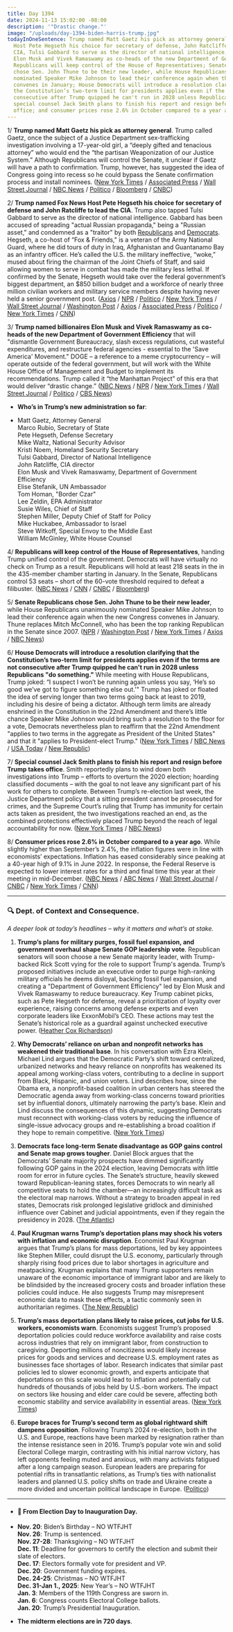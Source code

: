 ```yaml
---
title: Day 1394
date: 2024-11-13 15:02:00 -08:00
description: '"Drastic change."'
image: "/uploads/day-1394-biden-harris-trump.jpg"
todayInOneSentence: Trump named Matt Gaetz his pick as attorney general, Fox News
  Host Pete Hegseth his choice for secretary of defense, John Ratcliffe to lead the
  CIA, Tulsi Gabbard to serve as the director of national intelligence, and billionaires
  Elon Musk and Vivek Ramaswamy as co-heads of the new Department of Government Efficiency;
  Republicans will keep control of the House of Representatives; Senate Republicans
  chose Sen. John Thune to be their new leader, while House Republicans unanimously
  nominated Speaker Mike Johnson to lead their conference again when the new Congress
  convenes in January; House Democrats will introduce a resolution clarifying that
  the Constitution’s two-term limit for presidents applies even if the terms are not
  consecutive after Trump quipped he can't run in 2028 unless Republicans "do something";
  special counsel Jack Smith plans to finish his report and resign before Trump takes
  office; and consumer prices rose 2.6% in October compared to a year ago.
---
```


1/ **Trump named Matt Gaetz his pick as attorney general**. Trump called Gaetz, once the subject of a Justice Department sex-trafficking investigation involving a 17-year-old girl, a “deeply gifted and tenacious attorney” who would end the “the partisan Weaponization of our Justice System.” Although Republicans will control the Senate, it unclear if Gaetz will have a path to confirmation. Trump, however, has suggested the idea of Congress going into recess so he could bypass the Senate confirmation process and install nominees. ([New York Times](https://www.nytimes.com/live/2024/11/13/us/trump-news) / [Associated Press](https://apnews.com/article/trump-administration-senior-staff-0c65537ce9cd79194f1bcf60aad88f92) / [Wall Street Journal](https://www.wsj.com/politics/policy/matt-gaetz-attorney-general-trump-fa28c323) / [NBC News](https://www.nbcnews.com/politics/justice-department/trump-announces-matt-gaetz-pick-attorney-general-rcna180042) / [Politico](https://www.politico.com/news/2024/11/13/matt-gaetz-trump-attorney-general-pick-00189377) / [Bloomberg](https://www.bloomberg.com/news/articles/2024-11-13/trump-taps-loyalist-lawmaker-matt-gaetz-for-attorney-general) / [CNBC](https://www.cnbc.com/2024/11/13/trump-taps-rep-matt-gaetz-as-attorney-general.html))

2/ **Trump named Fox News Host Pete Hegseth his choice for secretary of defense and John Ratcliffe to lead the CIA**. Trump also tapped Tulsi Gabbard to serve as the director of national intelligence. Gabbard has been accused of spreading "actual Russian propaganda," being a "Russian asset," and condemned as a "traitor" by both [Republicans](https://www.salon.com/2022/03/16/conservatives-pile-on-as-tulsi-gabbard-named-as-most-influential-spreader-of-disinformation/) and [Democrats](https://www.newsweek.com/tulsi-gabbard-bio-labs-ukraine-russia-conspiracy-1687594). Hegseth, a co-host of “Fox & Friends," is a veteran of the Army National Guard, where he did tours of duty in Iraq, Afghanistan and Guantanamo Bay as an infantry officer. He’s called the U.S. the military ineffective, “woke,” mused about firing the chairman of the Joint Chiefs of Staff, and said allowing women to serve in combat has made the military less lethal. If confirmed by the Senate, Hegseth would take over the federal government’s biggest department, an $850 billion budget and a workforce of nearly three million civilian workers and military service members despite having never held a senior government post. ([Axios](https://www.axios.com/2024/11/13/trump-pete-hegseth-secretary-of-defense) / [NPR](https://www.npr.org/2024/11/12/g-s1-33970/trump-pete-hegseth-fox-news-defense-department-military) / [Politico](https://www.politico.com/news/2024/11/12/pete-hegseth-trump-pentagon-defense-00189182) / [New York Times](https://www.nytimes.com/2024/11/12/us/politics/pete-hegseth-defense-secretary-trump.html) / [Wall Street Journal](https://www.wsj.com/politics/national-security/pete-hegseth-john-ratcliffe-trump-cabinet-f5711d3e) / [Washington Post](https://www.washingtonpost.com/national-security/2024/11/12/pete-hegseth-trump-defense-secretary/) / [Axios](https://www.axios.com/2024/11/13/trump-tulsi-gabbard-national-intelligence) / [Associated Press](https://apnews.com/article/trump-hegseth-defense-secretary-pentagon-2d8030921ecef933778cf92afd40ec72) / [Politico](https://www.politico.com/news/2024/11/13/tulsi-gabbard-director-national-intelligence-trump-00189370) / [New York Times](https://www.nytimes.com/2024/11/13/us/politics/trump-tulsi-gabbard-director-national-intelligence.html) / [CNN](https://www.cnn.com/2024/11/13/politics/trump-picks-tulsi-gabbard-director-of-national-intelligence/index.html))

3/ **Trump named billionaires Elon Musk and Vivek Ramaswamy as co-heads of the new Department of Government Efficiency** that will "dismantle Government Bureaucracy, slash excess regulations, cut wasteful expenditures, and restructure federal agencies - essential to the 'Save America' Movement." DOGE – a reference to a meme cryptocurrency – will operate outside of the federal government, but will work with the White House Office of Management and Budget to implement its recommendations. Trump called it “the Manhattan Project” of this era that would deliver “drastic change.” ([NBC News](https://www.nbcnews.com/tech/tech-news/trump-says-elon-musk-will-lead-department-government-efficiency-vivek-rcna179899) / [NPR](https://www.npr.org/2024/11/12/g-s1-33972/trump-elon-musk-vivek-ramaswamy-doge-government-efficiency-deep-state) / [New York Times](https://www.nytimes.com/2024/11/12/us/politics/elon-musk-vivek-ramaswamy-trump.html) / [Wall Street Journal](https://www.wsj.com/politics/policy/elon-musk-vivek-ramaswamy-government-efficiency-trump-cabinet-d42c8a2e) / [Politico](https://www.politico.com/live-updates/2024/11/12/congress/elon-musk-vivek-ramaswamy-trump-00189209) / [CBS News](https://www.cbsnews.com/news/trump-elon-musk-vivek-ramaswamy-new-department-of-government-efficiency/))

* **Who’s in Trump’s new administration so far**: 

* Matt Gaetz, Attorney General \
  Marco Rubio, Secretary of State \
  Pete Hegseth, Defense Secretary \
  Mike Waltz, National Security Advisor \
  Kristi Noem, Homeland Security Secretary \
  Tulsi Gabbard, Director of National Intelligence \
  John Ratcliffe, CIA director \
  Elon Musk and Vivek Ramaswamy, Department of Government Efficiency \
  Elise Stefanik, UN Ambassador \
  Tom Homan, "Border Czar" \
  Lee Zeldin, EPA Administrator \
  Susie Wiles, Chief of Staff \
  Stephen Miller, Deputy Chief of Staff for Policy \
  Mike Huckabee, Ambassador to Israel \
  Steve Witkoff, Special Envoy to the Middle East \
  William McGinley, White House Counsel

4/ **Republicans will keep control of the House of Representatives**, handing Trump unified control of the government. Democrats will have virtually no check on Trump as a result. Republicans will hold at least 218 seats in the in the 435-member chamber starting in January. In the Senate, Republicans control 53 seats – short of the 60-vote threshold required to defeat a filibuster. ([NBC News](https://www.nbcnews.com/politics/2024-election/republicans-win-house-majority-trump-party-senate-control-rcna179231) / [CNN](https://www.cnn.com/2024/11/13/politics/house-control-republicans-trifecta/index.html) / [CNBC](https://www.cnbc.com/2024/11/13/republicans-projected-to-win-house-majority-securing-gop-trifecta.html) / [Bloomberg](https://www.bloomberg.com/news/articles/2024-11-13/republicans-keep-control-of-us-house-in-power-sweep))

5/ **Senate Republicans chose Sen. John Thune to be their new leader**, while House Republicans unanimously nominated Speaker Mike Johnson to lead their conference again when the new Congress convenes in January. Thune replaces Mitch McConnell, who has been the top ranking Republican in the Senate since 2007. ([NPR](https://www.npr.org/2024/11/13/nx-s1-5188585/house-senate-republican-leadership) / [Washington Post](https://www.washingtonpost.com/politics/2024/11/13/senate-republican-leadership-trump/) / [New York Times](https://www.nytimes.com/2024/11/13/us/politics/trump-senate-thune-cornyn-scott.html) / [Axios](https://www.axios.com/2024/11/13/mike-johnson-house-speaker-republican-nomination) / [NBC News](https://www.nbcnews.com/politics/congress/senate-republicans-choose-new-leader-mitch-mcconnell-steps-rcna179670))

6/ **House Democrats will introduce a resolution clarifying that the Constitution’s two-term limit for presidents applies even if the terms are not consecutive after Trump quipped he can't run in 2028 unless Republicans "do something."** While meeting with House Republicans, Trump joked: “I suspect I won’t be running again unless you say, ‘He’s so good we’ve got to figure something else out.'" Trump has joked or floated the idea of serving longer than two terms going back at least to 2019, including his desire of being a dictator. Although term limits are already enshrined in the Constitution in the 22nd Amendment and there’s little chance Speaker Mike Johnson would bring such a resolution to the floor for a vote, Democrats nevertheless plan to reaffirm that the 22nd Amendment "applies to two terms in the aggregate as President of the United States" and that it "applies to President-elect Trump." ([New York Times](https://www.nytimes.com/2024/11/13/us/politics/congress-resolution-22nd-amendment-loophole.html) / [NBC News](https://www.nbcnews.com/politics/congress/house-democrat-introduce-resolution-reiterating-trump-can-only-serve-t-rcna179987) / [USA Today](https://www.usatoday.com/story/news/politics/elections/2024/11/13/trump-2028-third-term-joke/75962254007/) / [New Republic](https://newrepublic.com/post/188363/donald-trump-joke-power-forever))

7/ **Special counsel Jack Smith plans to finish his report and resign before Trump takes office**. Smith reportedly plans to wind down both investigations into Trump – efforts to overturn the 2020 election; hoarding classified documents – with the goal to not leave any significant part of his work for others to complete. Between Trump’s re-election last week, the Justice Department policy that a sitting president cannot be prosecuted for crimes, and the Supreme Court’s ruling that Trump has immunity for certain acts taken as president, the two investigations reached an end, as the combined protections effectively placed Trump beyond the reach of legal accountability for now. ([New York Times](https://www.nytimes.com/2024/11/13/us/politics/jack-smith-special-counsel.html) / [NBC News](https://www.nbcnews.com/politics/justice-department/special-counsel-jack-smith-team-resign-trump-takes-office-rcna179928))

8/ **Consumer prices rose 2.6% in October compared to a year ago**. While slightly higher than September’s 2.4%, the inflation figures were in line with economists’ expectations. Inflation has eased considerably since peaking at a 40-year high of 9.1% in June 2022. In response, the Federal Reserve is expected to lower interest rates for a third and final time this year at their meeting in mid-December. ([NBC News](https://www.nbcnews.com/business/economy/progress-inflation-likely-stalled-now-rcna179872) / [ABC News](https://abcnews.go.com/Business/inflation-expected-increased-october/story?id=115765833) / [Wall Street Journal](https://www.wsj.com/economy/cpi-report-inflation-october-interest-rate-9590a488) / [CNBC](https://www.cnbc.com/2024/11/13/heres-the-inflation-breakdown-for-october-2024-in-one-chart.html) / [New York Times](https://www.nytimes.com/2024/11/13/business/inflation-cpi-october.html) / [CNN](https://www.cnn.com/2024/11/13/economy/us-inflation-cpi-prices-october/index.html))

---

### 🔍 Dept. of Context and Consequence.

*A deeper look at today’s headlines – why it matters and what’s at stake.*

1. **Trump’s plans for military purges, fossil fuel expansion, and government overhaul shape Senate GOP leadership vote**. Republican senators will soon choose a new Senate majority leader, with Trump-backed Rick Scott vying for the role to support Trump's agenda. Trump’s proposed initiatives include an executive order to purge high-ranking military officials he deems disloyal, backing fossil fuel expansion, and creating a "Department of Government Efficiency" led by Elon Musk and Vivek Ramaswamy to reduce bureaucracy. Key Trump cabinet picks, such as Pete Hegseth for defense, reveal a prioritization of loyalty over experience, raising concerns among defense experts and even corporate leaders like ExxonMobil’s CEO. These actions may test the Senate’s historical role as a guardrail against unchecked executive power. ([Heather Cox Richardson](https://heathercoxrichardson.substack.com/p/november-12-2024))

2. **Why Democrats’ reliance on urban and nonprofit networks has weakened their traditional base**. In his conversation with Ezra Klein, Michael Lind argues that the Democratic Party’s shift toward centralized, urbanized networks and heavy reliance on nonprofits has weakened its appeal among working-class voters, contributing to a decline in support from Black, Hispanic, and union voters. Lind describes how, since the Obama era, a nonprofit-based coalition in urban centers has steered the Democratic agenda away from working-class concerns toward priorities set by influential donors, ultimately narrowing the party’s base. Klein and Lind discuss the consequences of this dynamic, suggesting Democrats must reconnect with working-class voters by reducing the influence of single-issue advocacy groups and re-establishing a broad coalition if they hope to remain competitive. ([New York Times](https://www.nytimes.com/2024/11/13/opinion/obama-ezra-klein-podcast-michael-lind.html))

3. **Democrats face long-term Senate disadvantage as GOP gains control and Senate map grows tougher**. Daniel Block argues that the Democrats’ Senate majority prospects have dimmed significantly following GOP gains in the 2024 election, leaving Democrats with little room for error in future cycles. The Senate’s structure, heavily skewed toward Republican-leaning states, forces Democrats to win nearly all competitive seats to hold the chamber—an increasingly difficult task as the electoral map narrows. Without a strategy to broaden appeal in red states, Democrats risk prolonged legislative gridlock and diminished influence over Cabinet and judicial appointments, even if they regain the presidency in 2028. ([The Atlantic](https://www.theatlantic.com/politics/archive/2024/11/democrats-senate-nightmare/680620/))

4. **Paul Krugman warns Trump’s deportation plans may shock his voters with inflation and economic disruption**. Economist Paul Krugman argues that Trump’s plans for mass deportations, led by key appointees like Stephen Miller, could disrupt the U.S. economy, particularly through sharply rising food prices due to labor shortages in agriculture and meatpacking. Krugman explains that many Trump supporters remain unaware of the economic importance of immigrant labor and are likely to be blindsided by the increased grocery costs and broader inflation these policies could induce. He also suggests Trump may misrepresent economic data to mask these effects, a tactic commonly seen in authoritarian regimes. ([The New Republic](https://newrepublic.com/article/188346/transcript-paul-krugman-badly-trump-voters-scammed))

5. **Trump’s mass deportation plans likely to raise prices, cut jobs for U.S. workers, economists warn**. Economists suggest Trump’s proposed deportation policies could reduce workforce availability and raise costs across industries that rely on immigrant labor, from construction to caregiving. Deporting millions of noncitizens would likely increase prices for goods and services and decrease U.S. employment rates as businesses face shortages of labor. Research indicates that similar past policies led to slower economic growth, and experts anticipate that deportations on this scale would lead to inflation and potentially cut hundreds of thousands of jobs held by U.S.-born workers. The impact on sectors like housing and elder care could be severe, affecting both economic stability and service availability in essential areas. ([New York Times](https://www.nytimes.com/2024/11/13/business/economy/trump-immigration-inflation-prices.html))

6. **Europe braces for Trump’s second term as global rightward shift dampens opposition**. Following Trump’s 2024 re-election, both in the U.S. and Europe, reactions have been marked by resignation rather than the intense resistance seen in 2016. Trump’s popular vote win and solid Electoral College margin, contrasting with his initial narrow victory, has left opponents feeling muted and anxious, with many activists fatigued after a long campaign season. European leaders are preparing for potential rifts in transatlantic relations, as Trump’s ties with nationalist leaders and planned U.S. policy shifts on trade and Ukraine create a more divided and uncertain political landscape in Europe. ([Politico](https://www.politico.eu/article/donald-trumps-resistance-flaccid/))

---

* #### 📅 From Election Day to Inauguration Day.

* **Nov. 20**: Biden’s Birthday – NO WTFJHT \
  **Nov. 26**: Trump is sentenced. \
  **Nov. 27-28**: Thanksgiving – NO WTFJHT \
  **Dec. 11**: Deadline for governors to certify the election and submit their slate of electors. \
  **Dec. 17**: Electors formally vote for president and VP. \
  **Dec. 20**: Government funding expires. \
  **Dec. 24-25**: Christmas – NO WTFJHT \
  **Dec. 31-Jan 1., 2025**: New Year’s – NO WTFJHT \
  **Jan. 3**: Members of the 119th Congress are sworn in. \
  **Jan. 6**: Congress counts Electoral College ballots. \
  **Jan. 20**: Trump’s Presidential Inauguration.

* **The midterm elections are in 720 days**.
